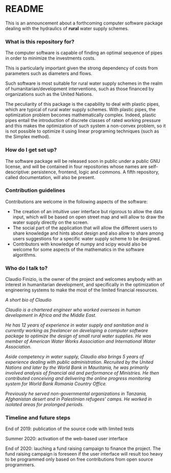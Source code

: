 # README #

This is an announcement about a forthcoming computer software package dealing with the hydraulics of **rural** water supply schemes.

### What is this repository for? ###
 
The computer software is capable of finding an optimal sequence of pipes in order to minimize the investments costs.  

This is particularly important given the strong dependency of costs from parameters such as diameters and flows.  

Such software is most suitable for rural water supply schemes in the realm of humanitarian/development interventions, such as those financed by organizations such as the United Nations.   

The peculiarity of this package is the capability to deal with plastic pipes, which are typical of rural water supply schemes. With plastic pipes, the optimization problem becomes mathematically complex. Indeed, plastic pipes entail the introduction of discrete classes of rated working pressure and this makes the optimization of such system a non-convex problem, so it is not possible to optimize it using linear programing techniques (such as the Simplex method).  


### How do I get set up? ###

The software package will be released soon in public under a public GNU license, and will be contained in four repositories whose names are self-descriptive: persistence, frontend, logic and commons. A fifth repository, called documentation, will also be present.  

### Contribution guidelines ###

Contributions are welcome in the following aspects of the software:
- The creation of an intuitive user interface but rigorous to allow the data input, which will be based on open street map and will allow to draw the water supply directly on the screen.
- The social part of the application that will allow the different users to share knowledge and hints about design and also allow to share among users suggestions for a specific water supply scheme to be designed.
- Contributors with knowledge of numpy and scipy would also be welcome for some aspects of the mathematics in the software algorithms.


### Who do I talk to? ###

Claudio Finizio, is the owner of the project and welcomes anybody with an interest in humanitarian development, and specifically in the optimization of engineering systems to make the most of the limited financial resources.

_A short bio of Claudio_   

_Claudio is a chartered engineer who worked overseas in human development in Africa and the Middle East._

_He has 12 years of experience in water supply and sanitation and is currently working as freelancer on developing a computer software package to optimize the design of small rural water supplies. He was member of American Water Works Association and International Water Association._

_Aside competency in water supply, Claudio also brings 5 years of experience dealing with public administration. Recruited by the United Nations and later by the World Bank in Mauritania, he was primarily involved analysis of financial aid and performance of Ministries. He then contributed conceiving and delivering the online progress monitoring system for World Bank Romania Country Office._

_Previously he served non-governmental organizations in Tanzania, Afghanistan desert and in Palestinian refugees’ camps. He worked in isolated areas for prolonged periods._

### Timeline and future steps ###
End of 2019: publication of the source code with limited tests

Summer 2020: activation of the web-based user interface

End of 2020: lauching a fund raising campaign to finance the project.
The fund raising campaign is foreseen if the user interface will result too heavy to be programmed only based on free contributions from open source programmers.
